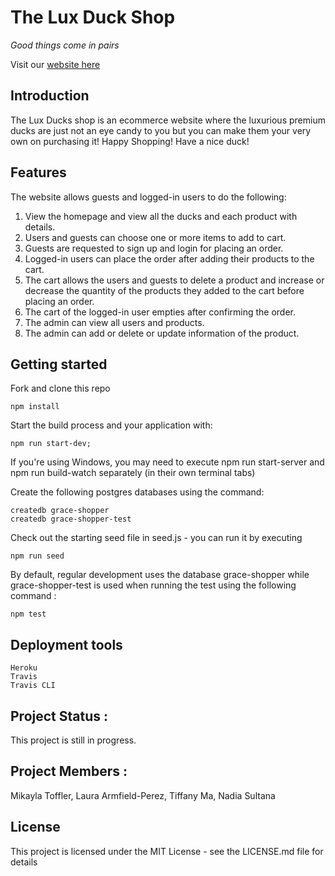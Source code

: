 # The Lux Duck Shop

_Good things come in pairs_

Visit our [website here][heroku-website]

[heroku-website]: https://grace-shopper-great-gatsby.herokuapp.com/

## Introduction

The Lux Ducks shop is an ecommerce website where the luxurious premium ducks are just not an eye candy to you but you can make them your very own on purchasing it! Happy Shopping! Have a nice duck!

## Features

The website allows guests and logged-in users to do the following:

1.  View the homepage and view all the ducks and each product with details.
2.  Users and guests can choose one or more items to add to cart.
3.  Guests are requested to sign up and login for placing an order.
4.  Logged-in users can place the order after adding their products to the cart.
5.  The cart allows the users and guests to delete a product and increase or decrease the quantity of the products they added to the cart before placing an order.
6.  The cart of the logged-in user empties after confirming the order.
7.  The admin can view all users and products.
8.  The admin can add or delete or update information of the product.



## Getting started

Fork and clone this repo

```
npm install
```

Start the build process and your application with:

```
npm run start-dev;
```

If you're using Windows, you may need to execute npm run start-server and npm run build-watch separately (in their own terminal tabs)

Create the following postgres databases using the command:

```
createdb grace-shopper
createdb grace-shopper-test
```

Check out the starting seed file in seed.js - you can run it by executing

```
npm run seed
```

By default, regular development uses the database grace-shopper while grace-shopper-test is used when running the test using the following command :

```
npm test
```

## Deployment tools

```
Heroku
Travis
Travis CLI
```

## Project Status :

This project is still in progress.

## Project Members :

Mikayla Toffler, Laura Armfield-Perez, Tiffany Ma, Nadia Sultana

## License

This project is licensed under the MIT License - see the LICENSE.md file for details
